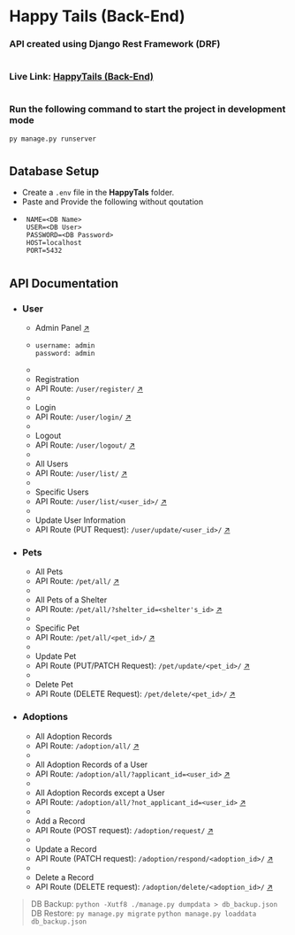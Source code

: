# Happy Tails (Back-End)

### API created using Django Rest Framework (DRF)

#

### Live Link: [HappyTails (Back-End)](https://pet-adoption-platform.onrender.com)

#

### Run the following command to start the project in development mode

`py manage.py runserver `

#

## Database Setup

- Create a `.env` file in the **HappyTals** folder.
- Paste and Provide the following without qoutation
- ```shell
   NAME=<DB Name>
   USER=<DB User>
   PASSWORD=<DB Password>
   HOST=localhost
   PORT=5432
  ```

#

## API Documentation

- ### User
  - Admin Panel [↗️](https://pet-adoption-platform.onrender.com/admin/)
  - ```shell
    username: admin
    password: admin
    ```
  -
  - Registration
  - API Route: `/user/register/` [↗️](https://pet-adoption-platform.onrender.com/user/register/)
  -
  - Login
  - API Route: `/user/login/` [↗️](https://pet-adoption-platform.onrender.com/user/login/)
  -
  - Logout
  - API Route: `/user/logout/` [↗️](https://pet-adoption-platform.onrender.com/user/logout/)
  -
  - All Users
  - API Route: `/user/list/` [↗️](https://pet-adoption-platform.onrender.com/user/list/)
  -
  - Specific Users
  - API Route: `/user/list/<user_id>/` [↗️](https://pet-adoption-platform.onrender.com/user/list/2/)
  -
  - Update User Information
  - API Route (PUT Request): `/user/update/<user_id>/` [↗️](https://pet-adoption-platform.onrender.com/user/update/2/)
- ### Pets
  - All Pets
  - API Route: `/pet/all/` [↗️](https://pet-adoption-platform.onrender.com/pet/all/)
  -
  - All Pets of a Shelter
  - API Route: `/pet/all/?shelter_id=<shelter's_id>` [↗️](https://pet-adoption-platform.onrender.com/pet/all/?shelter_id=2)
  -
  - Specific Pet
  - API Route: `/pet/all/<pet_id>/` [↗️](https://pet-adoption-platform.onrender.com/pet/all/2/)
  -
  - Update Pet
  - API Route (PUT/PATCH Request): `/pet/update/<pet_id>/` [↗️](https://pet-adoption-platform.onrender.com/pet/update/2/)
  -
  - Delete Pet
  - API Route (DELETE Request): `/pet/delete/<pet_id>/` [↗️](https://pet-adoption-platform.onrender.com/pet/delete/2/)
- ### Adoptions
  - All Adoption Records
  - API Route: `/adoption/all/` [↗️](https://pet-adoption-platform.onrender.com/adoption/all/)
  -
  - All Adoption Records of a User
  - API Route: `/adoption/all/?applicant_id=<user_id>` [↗️](https://pet-adoption-platform.onrender.com/adoption/all/?applicant_id=2)
  -
  - All Adoption Records except a User
  - API Route: `/adoption/all/?not_applicant_id=<user_id>` [↗️](https://pet-adoption-platform.onrender.com/adoption/all/?not_applicant_id=2)
  -
  - Add a Record
  - API Route (POST request): `/adoption/request/` [↗️](https://pet-adoption-platform.onrender.com/adoption/request/)
  -
  - Update a Record
  - API Route (PATCH request): `/adoption/respond/<adoption_id>/` [↗️](https://pet-adoption-platform.onrender.com/adoption/respond/2/)
  -
  - Delete a Record
  - API Route (DELETE request): `/adoption/delete/<adoption_id>/` [↗️](https://pet-adoption-platform.onrender.com/adoption/delete/2/)

> DB Backup: `python -Xutf8 ./manage.py dumpdata > db_backup.json`  
> DB Restore: `py manage.py migrate` `python manage.py loaddata db_backup.json`
